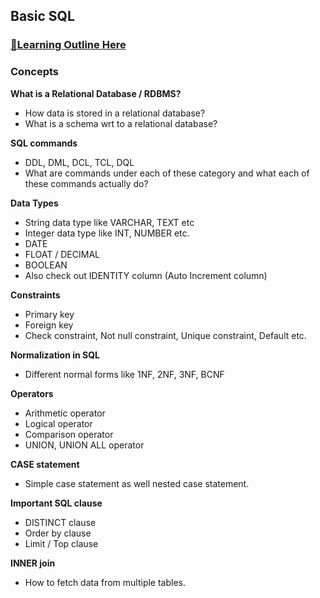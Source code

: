 ## Basic SQL
### [📄Learning Outline Here](/basic_sql/LEARNING_NOTES.md)
### Concepts
**What is a Relational Database / RDBMS?**
- How data is stored in a relational database?
- What is a schema wrt to a relational database?

**SQL commands**
- DDL, DML, DCL, TCL, DQL
- What are commands under each of these category and what each of these commands actually do?

**Data Types**
- String data type like VARCHAR, TEXT etc
- Integer data type like INT, NUMBER etc.
- DATE
- FLOAT / DECIMAL
- BOOLEAN
- Also check out IDENTITY column (Auto Increment column)

**Constraints**
- Primary key
- Foreign key
- Check constraint, Not null constraint, Unique constraint, Default etc.

**Normalization in SQL**
- Different normal forms like 1NF, 2NF, 3NF, BCNF

**Operators**
- Arithmetic operator
- Logical operator
- Comparison operator
- UNION, UNION ALL operator

**CASE statement**
- Simple case statement as well nested case statement.

**Important SQL clause**
- DISTINCT clause
- Order by clause
- Limit / Top clause

**INNER join**
- How to fetch data from multiple tables.

